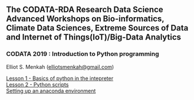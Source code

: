 ## The CODATA-RDA Research Data Science Advanced Workshops on Bio-informatics, Climate Data Sciences, Extreme Sources of Data and Internet of Things(IoT)/Big-Data Analytics


### CODATA 2019 : Introduction to Python programming 

Elliot S. Menkah (elliotsmenkah@gmail.com) <br>

    
<a href="https://github.com/emenkah/python_lessons/tree/master/01_interpreter/README.md"> Lesson 1 - Basics of python in the intepreter </a> <br>
<a href="https://github.com/emenkah/python_lessons/tree/master/02_scripts/Readme.md"> Lesson 2 - Python scripts </a> <br>
<a href="https://github.com/emenkah/python_lessons/tree/master/00_setup/Readme.md"> Setting up an anaconda environment </a> <br>



